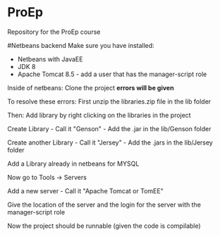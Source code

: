 # ProEp
Repository for the ProEp course

#Netbeans backend
Make sure you have installed:
- Netbeans with JavaEE
- JDK 8
- Apache Tomcat 8.5 - add a user that has the manager-script role

Inside of netbeans:
Clone the project  **errors will be given**

To resolve these errors:
First unzip the libraries.zip file in the lib folder

Then: Add library by right clicking on the libraries in the project

Create Library - Call it "Genson" - Add the .jar in the lib/Genson folder

Create another Library - Call it "Jersey" - Add the .jars in the lib/Jersey folder

Add a Library already in netbeans for MYSQL

Now go to Tools -> Servers

Add a new server - Call it "Apache Tomcat or TomEE"

Give the location of the server and the login for the server with the manager-script role

Now the project should be runnable (given the code is compilable)
